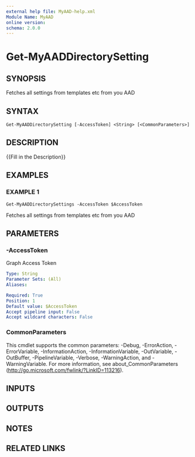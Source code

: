 ```yaml
---
external help file: MyAAD-help.xml
Module Name: MyAAD
online version:
schema: 2.0.0
---
```


# Get-MyAADDirectorySetting

## SYNOPSIS
Fetches all settings from templates etc from you AAD

## SYNTAX

```
Get-MyAADDirectorySetting [-AccessToken] <String> [<CommonParameters>]
```

## DESCRIPTION
{{Fill in the Description}}

## EXAMPLES

### EXAMPLE 1
```
Get-MyAADDirectorySettings -AccessToken $AccessToken
```

Fetches all settings from templates etc from you AAD

## PARAMETERS

### -AccessToken
Graph Access Token

```yaml
Type: String
Parameter Sets: (All)
Aliases:

Required: True
Position: 1
Default value: $AccessToken
Accept pipeline input: False
Accept wildcard characters: False
```

### CommonParameters
This cmdlet supports the common parameters: -Debug, -ErrorAction, -ErrorVariable, -InformationAction, -InformationVariable, -OutVariable, -OutBuffer, -PipelineVariable, -Verbose, -WarningAction, and -WarningVariable.
For more information, see about_CommonParameters (http://go.microsoft.com/fwlink/?LinkID=113216).

## INPUTS

## OUTPUTS

## NOTES

## RELATED LINKS
